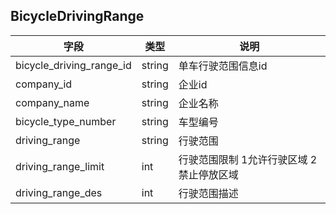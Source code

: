 ## BicycleDrivingRange

|字段|类型|说明|
|---|---|---|
|bicycle_driving_range_id|string|单车行驶范围信息id|
|company_id|string|企业id|
|company_name|string|企业名称|
|bicycle_type_number|string|车型编号|
|driving_range|string|行驶范围|
|driving_range_limit|int|行驶范围限制 1允许行驶区域 2禁止停放区域|
|driving_range_des|int|行驶范围描述|



